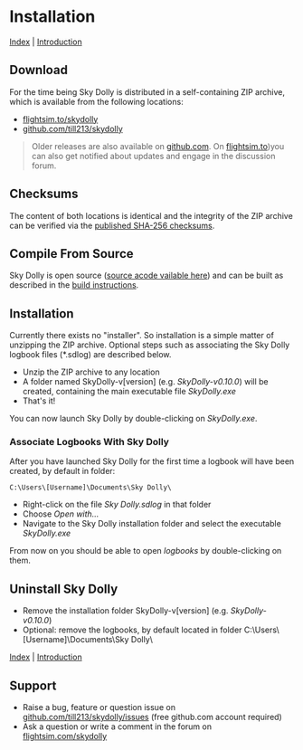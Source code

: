 # Installation

[Index](index.md) \| [Introduction](install.md)

## Download
For the time being Sky Dolly is distributed in a self-containing ZIP archive, which is available from the following locations:

- [flightsim.to/skydolly](https://flightsim.to/file/9067/sky-dolly)
- [github.com/till213/skydolly](https://github.com/till213/SkyDolly/releases)

> Older releases are also available on [github.com]((https://github.com/till213/SkyDolly/releases)
). On [flightsim.to](https://flightsim.to/file/9067/sky-dolly))you can also get notified about updates and engage in the discussion forum.

## Checksums
The content of both locations is identical and the integrity of the ZIP archive can be verified via the [published SHA-256 checksums](https://github.com/till213/SkyDolly/blob/main/SHASUM256.md).

## Compile From Source
Sky Dolly is open source ([source acode vailable here]((https://github.com/till213/SkyDolly))) and can be built as described in the [build instructions](https://github.com/till213/SkyDolly/BUILD.md).

## Installation
Currently there exists no "installer". So installation is a simple matter of unzipping the ZIP archive. Optional steps such as associating the Sky Dolly logbook files (*.sdlog) are described below.

- Unzip the ZIP archive to any location
- A folder named SkyDolly-v[version] (e.g. *SkyDolly-v0.10.0*) will be created, containing the main executable file *SkyDolly.exe*
- That's it!

You can now launch Sky Dolly by double-clicking on *SkyDolly.exe*.

### Associate Logbooks With Sky Dolly
After you have launched Sky Dolly for the first time a logbook will have been created, by default in folder:

```
C:\Users\[Username]\Documents\Sky Dolly\
```

- Right-click on the file *Sky Dolly.sdlog* in that folder
- Choose *Open with...*
- Navigate to the Sky Dolly installation folder and select the executable *SkyDolly.exe*

From now on you should be able to open *logbooks* by double-clicking on them.

## Uninstall Sky Dolly

- Remove the installation folder SkyDolly-v[version] (e.g. *SkyDolly-v0.10.0*)
- Optional: remove the logbooks, by default located in folder C:\Users\\[Username]\Documents\Sky Dolly\

[Index](index.md) \| [Introduction](install.md)

## Support
- Raise a bug, feature or question issue on [github.com/till213/skydolly/issues](https://github.com/till213/SkyDolly/issues) (free github.com account required)
- Ask a question or write a comment in the forum on [flightsim.com/skydolly](https://flightsim.to/file/9067/sky-dolly)

